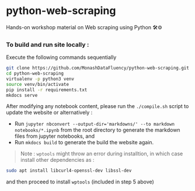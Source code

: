 # python-web-scraping

Hands-on workshop material on Web scraping using Python 🛠️⚙️ 

### To build and run site locally :

Execute the following commands sequentially

```bash
git clone https://github.com/MonashDataFluency/python-web-scraping.git
cd python-web-scraping
virtualenv -p python3 venv
source venv/bin/activate
pip install -r requirements.txt
mkdocs serve
```

After modifying any notebook content, please run the `./compile.sh` script to update the website or alternatively :
- Run `jupyter nbconvert --output-dir='markdowns/' --to markdown notebooks/*.ipynb` from the root directory to generate the markdown files from jupyter notebooks, and
- Run `mkdocs build` to generate the build the website again. 

> Note : `wptools` might throw an error during installtion, in which case install other dependencies as : 
```bash
sudo apt install libcurl4-openssl-dev libssl-dev  
```
and then proceed to install `wptools` (included in step 5 above)